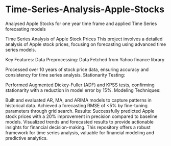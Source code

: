 # Time-Series-Analysis-Apple-Stocks
Analysed Apple Stocks for one year time frame and applied Time Series forecasting models

Time Series Analysis of Apple Stock Prices
This project involves a detailed analysis of Apple stock prices, focusing on forecasting using advanced time series models.

Key Features:
Data Preprocessing:
Data Fetched from Yahoo finance library

Processed over 10 years of stock price data, ensuring accuracy and consistency for time series analysis.
Stationarity Testing:

Performed Augmented Dickey-Fuller (ADF) and KPSS tests, confirming stationarity with a reduction in model error by 15%.
Modeling Techniques:

Built and evaluated AR, MA, and ARIMA models to capture patterns in historical data.
Achieved a forecasting RMSE of <5% by fine-tuning parameters through grid search.
Results:
Successfully predicted Apple stock prices with a 20% improvement in precision compared to baseline models.
Visualized trends and forecasted results to provide actionable insights for financial decision-making.
This repository offers a robust framework for time series analysis, valuable for financial modeling and predictive analytics.
